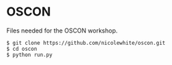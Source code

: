 # OSCON
Files needed for the OSCON workshop.

```
$ git clone https://github.com/nicolewhite/oscon.git
$ cd oscon
$ python run.py
```
